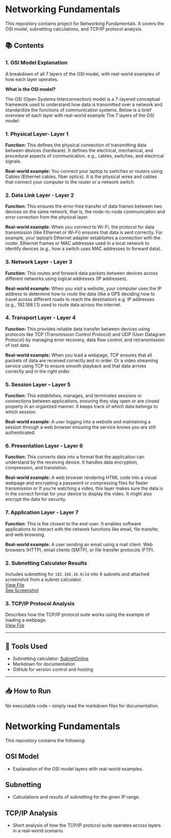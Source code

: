 # Networking Fundamentals

This repository contains project for Networking Fundamentals. It covers the OSI model, subnetting calculations, and TCP/IP protocol analysis.

## 📚 Contents

### 1. OSI Model Explanation
A breakdown of all 7 layers of the OSI model, with real-world examples of how each layer operates. 

**What is the OSI model?** 

The OSI (Open Systems Interconnection) model is a 7-layered conceptual framework used to understand how data is transmitted over a network and standardize the functions of communication systems. Below is a brief overview of each layer with real-world example
The 7 layers of the OSI model:

### 1. Physical Layer- Layer 1

**Function:** This defines the physical connection of transmitting data between devices (hardware). It defines the electrical, mechanical, and procedural aspects of communication. e.g., cables, switches, and electrical signals.

**Real-world example:** You connect your laptop to switches or routers using Cables (Ethernet cables, fiber optics). It is the physical wires and cables that connect your computer to the router or a network switch.

### 2. Data Link Layer - Layer 2

**Function:** This ensures the error-free transfer of data frames between two devices on the same network, that is, the node-to-node communication and error correction from the physical layer.

**Real-world example:** When you connect to Wi-Fi, the protocol for data transmission (like Ethernet or Wi-Fi) ensures that data is sent correctly. For example, your laptop’s Ethernet adapter establishes a connection with the router. Ethernet frames or MAC addresses used in a local network to identify devices (e.g., how a switch uses MAC addresses to forward data).

### 3. Network Layer - Layer 3

**Function:** This routes and forward data packets between devices across different networks using logical addresses (IP addresses).

**Real-world example:** When you visit a website, your computer uses the IP address to determine how to route the data (like a GPS deciding how to travel across different roads to reach the destination) e.g. IP addresses (e.g., 192.168.1.1) used to route data across the internet.

### 4. Transport Layer - Layer 4

**Function:** This provides reliable data transfer between devices using protocols like TCP (Transmission Control Protocol) and UDP (User Datagram Protocol) by managing error recovery, data flow control, and retransmission of lost data.

**Real-world example:** When you load a webpage, TCP ensures that all packets of data are received correctly and in order. Or a video streaming service using TCP to ensure smooth playback and that data arrives correctly and in the right order.

### 5. Session Layer – Layer 5

**Function:** This establishes, manages, and terminates sessions or connections between applications, ensuring they stay open or are closed properly in an organized manner. It keeps track of which data belongs to which session.

**Real-world example:** A user logging into a website and maintaining a session through a web browser ensuring the service knows you are still authenticated.

### 6. Presentation Layer - Layer 6

**Function:** This converts data into a format that the application can understand by the receiving device. It handles data encryption, compression, and translation.

**Real-world example:** A web browser rendering HTML code into a visual webpage and encrypting a password or compressing files for faster transmission or If you’re watching a video, this layer makes sure the data is in the correct format for your device to display the video. It might also encrypt the data for security.

### 7. Application Layer - Layer 7

**Function:** This is the closest to the end-user. It enables software applications to interact with the network functions like email, file transfer, and web browsing.

**Real-world example:** A user sending an email using a mail client. Web browsers (HTTP), email clients (SMTP), or file transfer protocols (FTP).


### 2. Subnetting Calculator Results
Includes subnetting for `192.168.10.0/24` into 4 subnets and attached screenshot from a subnet calculator.  
[View File](./subnetting_calculations.md)  
[See Screenshot](./screenshots/subnet_calculator_result.png)

### 3. TCP/IP Protocol Analysis
Describes how the TCP/IP protocol suite works using the example of loading a webpage.  
[View File](./tcp_ip_analysis.md)

---

## 🔧 Tools Used

- Subnetting calculator: [SubnetOnline](https://www.subnetonline.com/pages/subnet-calculators/ip-subnet-calculator.php)
- Markdown for documentation
- GitHub for version control and hosting

---

## 📥 How to Run
No executable code – simply read the markdown files for documentation.

























# Networking Fundamentals

This repository contains the following:

## OSI Model
- Explanation of the OSI model layers with real-world examples.

## Subnetting
- Calculations and results of subnetting for the given IP range.

## TCP/IP Analysis
- Short analysis of how the TCP/IP protocol suite operates across layers in a real-world scenario.
